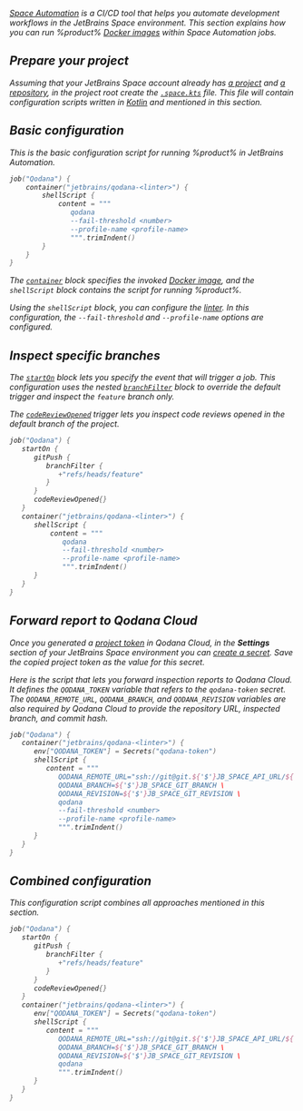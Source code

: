 [//]: # (title: Space Automation)

<var name="Space-cr-project" value="www.jetbrains.com/help/space/create-a-project.html"/>
<var name="Space-repo" value="www.jetbrains.com/help/space/repositories.html"/>
<var name="Space-config" value="www.jetbrains.com/help/space/automation-getting-started.html"/>
<var name="Space-secret" value="www.jetbrains.com/help/space/secrets-and-parameters.html#creating-secrets-and-parameters"/>
<var name="Space-starton" value="www.jetbrains.com/help/space/run-a-job-on-event-trigger.html#set-job-triggers"/>
<var name="Space-filter" value="www.jetbrains.com/help/space/run-a-job-on-event-trigger.html#filter-by-branch"/>
<var name="Space-creview" value="https://www.jetbrains.com/help/space/automation-dsl.html#codereviewopened"/>

[Space Automation](https://www.jetbrains.com/help/space/automation-concepts.html) is a CI/CD tool that helps you automate 
development workflows in the JetBrains Space environment. This section explains how you can run %product% 
[Docker images](docker-images.md) within Space Automation jobs.

## Prepare your project

Assuming that your JetBrains Space account already has [a project](https://%Space-cr-project%) and 
[a repository](https://%Space-repo%), in the project root create the [`.space.kts`](https://%Space-config%) file. This 
file will contain configuration scripts written in [Kotlin](https://kotlinlang.org/) and mentioned in this section.

## Basic configuration

This is the basic configuration script for running %product% in JetBrains Automation. 

```kotlin
job("Qodana") {
    container("jetbrains/qodana-<linter>") {
        shellScript {
            content = """
               qodana 
               --fail-threshold <number> 
               --profile-name <profile-name>
               """.trimIndent()
        }
    }
}
```

The [`container`](https://www.jetbrains.com/help/space/run-a-step-in-a-container.html) block specifies the invoked 
[Docker image](docker-images.md), and the `shellScript` block contains the script for running %product%.

Using the `shellScript` block, you can configure the [linter](docker-image-configuration.xml). 
In this configuration, the `--fail-threshold` and `--profile-name` options are configured.

## Inspect specific branches

The [`startOn`](https://%Space-starton%) block lets you specify the event that will trigger a job. This configuration 
uses the nested [`branchFilter`](https://%Space-filter%) block to override the default trigger and inspect the `feature` 
branch only. 

The [`codeReviewOpened`](https://%Space-creview%) trigger lets you inspect code reviews opened in the default branch of 
the project.

```kotlin
job("Qodana") {
   startOn {
      gitPush {
         branchFilter {
            +"refs/heads/feature"
         }
      }
      codeReviewOpened{}
   }
   container("jetbrains/qodana-<linter>") {
      shellScript {
          content = """
             qodana 
             --fail-threshold <number> 
             --profile-name <profile-name>
             """.trimIndent()
      }
   }
}
```

## Forward report to Qodana Cloud

Once you generated a [project token](cloud-projects.xml) in Qodana Cloud, in the **Settings** section of your JetBrains 
Space environment you can [create a secret](https://%Space-secret%). Save the copied project token as the value for this 
secret.

Here is the script that lets you forward inspection reports to Qodana Cloud. It defines the `QODANA_TOKEN` 
variable that refers to the `qodana-token` secret. The  `QODANA_REMOTE_URL`, `QODANA_BRANCH`, and `QODANA_REVISION` 
variables are also required by Qodana Cloud to provide the repository URL, inspected branch, and commit hash. 

```kotlin
job("Qodana") {
   container("jetbrains/qodana-<linter>") {
      env["QODANA_TOKEN"] = Secrets("qodana-token")
      shellScript {
         content = """
            QODANA_REMOTE_URL="ssh://git@git.${'$'}JB_SPACE_API_URL/${'$'}JB_SPACE_PROJECT_KEY/${'$'}JB_SPACE_GIT_REPOSITORY_NAME.git" \
            QODANA_BRANCH=${'$'}JB_SPACE_GIT_BRANCH \
            QODANA_REVISION=${'$'}JB_SPACE_GIT_REVISION \
            qodana
            --fail-threshold <number> 
            --profile-name <profile-name>
            """.trimIndent()
      }
   }
}
```

## Combined configuration

This configuration script combines all approaches mentioned in this section.

```kotlin
job("Qodana") {
   startOn {
      gitPush {
         branchFilter {
            +"refs/heads/feature"
         }
      }
      codeReviewOpened{} 
   }
   container("jetbrains/qodana-<linter>") {
      env["QODANA_TOKEN"] = Secrets("qodana-token")
      shellScript {
         content = """
            QODANA_REMOTE_URL="ssh://git@git.${'$'}JB_SPACE_API_URL/${'$'}JB_SPACE_PROJECT_KEY/${'$'}JB_SPACE_GIT_REPOSITORY_NAME.git" \
            QODANA_BRANCH=${'$'}JB_SPACE_GIT_BRANCH \
            QODANA_REVISION=${'$'}JB_SPACE_GIT_REVISION \
            qodana
            """.trimIndent()
      }
   }
}
```